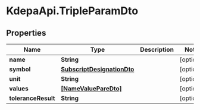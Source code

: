 # KdepaApi.TripleParamDto

## Properties

Name | Type | Description | Notes
------------ | ------------- | ------------- | -------------
**name** | **String** |  | [optional] 
**symbol** | [**SubscriptDesignationDto**](SubscriptDesignationDto.md) |  | [optional] 
**unit** | **String** |  | [optional] 
**values** | [**[NameValuePareDto]**](NameValuePareDto.md) |  | [optional] 
**toleranceResult** | **String** |  | [optional] 


